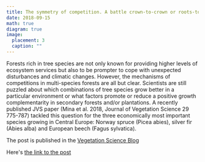 ```yaml
---
title: The symmetry of competition. A battle crown-to-crown or roots-to-roots?
date: 2018-09-15
math: true
diagram: true
image:
  placement: 3
  caption: ""
---
```


Forests rich in tree species are not only known for providing higher levels of ecosystem services but also to be prompter to cope with unexpected disturbances and climatic changes. However, the mechanisms of competitions in multi-species forests are all but clear. Scientists are still puzzled about which combinations of tree species grow better in a particular environment or what factors promote or reduce a positive growth complementarity in secondary forests and/or plantations. A recently published JVS paper (Mina et al. 2018, Journal of Vegetation Science 29 775-787) tackled this question for the three economically most important species growing in Central Europe: Norway spruce (Picea abies), silver fir (Abies alba) and European beech (Fagus sylvatica). 

The post is published in the [Vegetation Science Blog](https://vegsciblog.org/) 

Here's [the link to the post](https://vegsciblog.org/2018/09/15/the-symmetry-of-competition-a-battle-crown-to-crown-or-roots-to-roots/)

